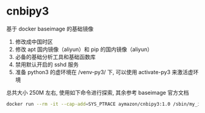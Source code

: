 # cnbipy3
基于 docker baseimage 的基础镜像

1. 修改成中国时区
2. 修改 apt 国内镜像（aliyun）和 pip 的国内镜像（aliyun）
3. 必备的基础分析工具和基础函数库
4. 禁用默认开启的 sshd 服务
5. 准备 python3 的虚环境在 /venv-py3/ 下, 可以使用 activate-py3 来激活虚环境

总共大小 250M 左右, 使用如下命令进行探索, 其余参考 baseimage 官方文档
``` bash
docker run --rm -it --cap-add=SYS_PTRACE aymazon/cnbipy3:1.0 /sbin/my_init --skip-startup-files --skip-runit --quiet -- bash -l
```
